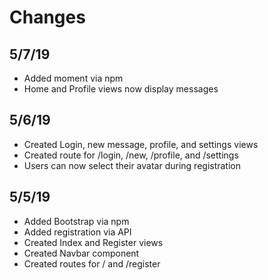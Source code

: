 # Changes

## 5/7/19
* Added moment via npm
* Home and Profile views now display messages

## 5/6/19
* Created Login, new message, profile, and settings views
* Created route for /login, /new, /profile, and /settings
* Users can now select their avatar during registration

## 5/5/19
* Added Bootstrap via npm
* Added registration via API
* Created Index and Register views
* Created Navbar component
* Created routes for / and /register
